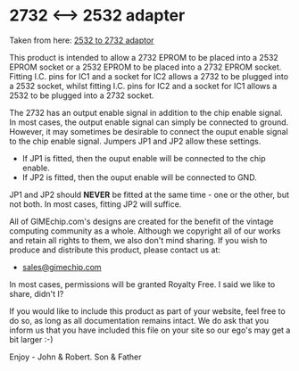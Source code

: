 # 2732 <--> 2532 adapter

Taken from here: [2532 to 2732 adaptor](http://www.neoncluster.com/aamber_pegasus/Blog/Entries/2010/5/5_2532_to_2732_and_visa_versa_adaptor..html)

This product is intended to allow a 2732 EPROM to be placed into  a 2532 EPROM socket or a 2532 EPROM to  be  placed  into a 2732 EPROM socket.
Fitting I.C. pins for IC1 and a socket for IC2 allows a 2732 to be plugged into a 2532 socket,
whilst fitting I.C. pins for IC2 and a socket for IC1 allows a 2532 to be plugged  into a 2732 socket.

The 2732 has an output enable signal in addition to the chip enable signal.
In most cases, the output enable signal can simply be connected to ground.
However, it may sometimes be desirable to connect the ouput enable signal to the chip enable signal.
Jumpers JP1 and JP2 allow these settings.

* If JP1 is fitted, then the ouput enable will be connected to the chip enable.
* If JP2 is  fitted,  then  the  ouput enable will be connected to  GND.

JP1  and  JP2  should __NEVER__  be fitted at the same time - one  or the other, but not both. In  most cases, fitting JP2 will  suffice.

All of  GIMEchip.com's designs are created for the benefit of the vintage computing community as a whole.
Although we copyright all of our works and retain all rights to them,  we also  don't mind  sharing.
If you wish to produce and distribute this product, please contact us at:

* sales@gimechip.com

In most cases, permissions will be granted Royalty Free. I said we like to share, didn't I?


If you would like to include this product as part of your  website, feel free to do so,  as  long  as all documentation remains intact.
We do ask that you inform us that you have included  this  file  on your site so our ego's may get  a bit larger :-)

Enjoy - John & Robert. 
Son & Father
